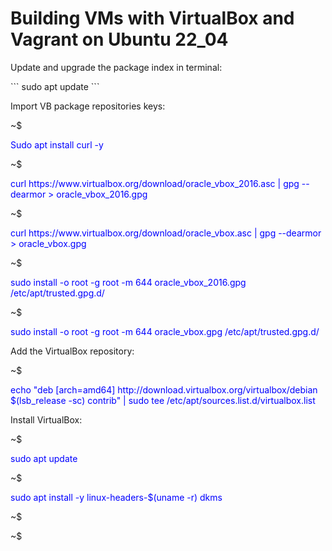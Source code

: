 <head><h1><strong>Building VMs with VirtualBox and Vagrant on Ubuntu 22_04 </strong></h1></head>
<body>
<p>Update and upgrade the package index in terminal:</p> 
```
sudo apt update
```
<p>Import VB package repositories keys:</p>
<p>~$</p><p style="color:blue">Sudo apt install curl -y</p>
<p>~$</p><p style="color:blue">curl https://www.virtualbox.org/download/oracle_vbox_2016.asc | gpg --dearmor > oracle_vbox_2016.gpg</p>
<p>~$</p><p style="color:blue">curl https://www.virtualbox.org/download/oracle_vbox.asc | gpg --dearmor > oracle_vbox.gpg</p>
<p>~$</p><p style="color:blue">sudo install -o root -g root -m 644 oracle_vbox_2016.gpg /etc/apt/trusted.gpg.d/</p>
<p>~$</p><p style="color:blue">sudo install -o root -g root -m 644 oracle_vbox.gpg /etc/apt/trusted.gpg.d/</p>
<p>Add the VirtualBox  repository:</p>
<p>~$</p><p style="color:blue">echo "deb [arch=amd64] http://download.virtualbox.org/virtualbox/debian $(lsb_release -sc) contrib" | sudo tee /etc/apt/sources.list.d/virtualbox.list</p>
<p>Install VirtualBox:</p>
<p>~$</p><p style="color:blue">sudo apt update</p>
<p>~$</p><p style="color:blue">sudo apt install -y linux-headers-$(uname -r) dkms
<p>~$</p><p style="color:blue">
<p>~$</p><p style="color:blue">
